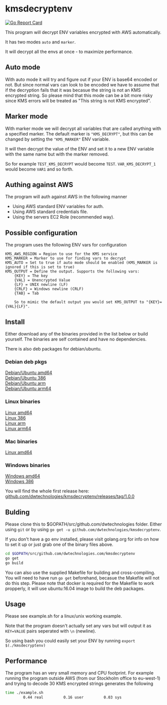 # kmsdecryptenv

[![Go Report Card](https://goreportcard.com/badge/github.com/dwtechnologies/kmsdecryptenv)](https://goreportcard.com/report/github.com/dwtechnologies/kmsdecryptenv)

This program will decrypt ENV variables encrypted with AWS automatically.

It has two modes `auto` and `marker`.

It will decrypt all the envs at once - to maximize performance.

## Auto mode

With auto mode it will try and figure out if your ENV is base64 encoded or not. But since normal vars can look to be encoded we have to assume
that if the decryption fails that it was becasue the string is not an KMS encrypted string. So please mind that this mode can be a bit more risky
since KMS errors will be treated as "This string is not KMS encrypted".

## Marker mode

With marker mode we will decrypt all variables that are called anything with a specified marker.
The default marker is `"KMS_DECRYPT"`, but this can be changed by setting the `"KMS_MARKER"` ENV variable.

It will then decrypt the value of the ENV and set it to a new ENV variable with the same name but with the marker removed.

So for example `TEST_KMS_DECRYPT` would become `TEST`. `VAR_KMS_DECRYPT_1` would become `VAR1` and so forth.

## Authing against AWS

The program will auth against AWS in the following manner

- Using AWS standard ENV variables for auth.
- Using AWS standard credentials file.
- Using the servers EC2 Role (recommended way).

## Possible configuration

The program uses the following ENV vars for configuration

    KMS_AWS_REGION = Region to use for the KMS service
    KMS_MARKER = Marker to use for finding vars to decrypt
    KMS_AUTO = Set to true if auto mode should be enabled (KMS_MARKER is ignored if this is set to true)
    KMS_OUTPUT = Define the output. Supports the following vars:
        {KEY} = The key
        {VAL} = Unencrypted Value
        {LF} = UNIX newline (LF)
        {CRLF} = Windows newline (CRLF)
        {TAB} = Tab

        So to mimic the default output you would set KMS_OUTPUT to "{KEY}={VAL}{LF}".

## Install

Either download any of the binaries provided in the list below or build yourself.
The binaries are self contained and have no dependencies.

There is also deb packages for debian/ubuntu.

### Debian deb pkgs

[Debian/Ubuntu amd64](https://github.com/dwtechnologies/kmsdecryptenv/releases/download/1.0.0/kmsdecryptenv_1.0.0-1-amd64.deb)  
[Debian/Ubuntu 386](https://github.com/dwtechnologies/kmsdecryptenv/releases/download/1.0.0/kmsdecryptenv_1.0.0-1-386.deb)  
[Debian/Ubuntu arm](https://github.com/dwtechnologies/kmsdecryptenv/releases/download/1.0.0/kmsdecryptenv_1.0.0-1-arm.deb)  
[Debian/Ubuntu arm64](https://github.com/dwtechnologies/kmsdecryptenv/releases/download/1.0.0/kmsdecryptenv_1.0.0-1-arm64.deb)

### Linux binaries

[Linux amd64](https://github.com/dwtechnologies/kmsdecryptenv/releases/download/1.0.0/linux_amd64.tar.gz)  
[Linux 386](https://github.com/dwtechnologies/kmsdecryptenv/releases/download/1.0.0/linux_386.tar.gz)  
[Linux arm](https://github.com/dwtechnologies/kmsdecryptenv/releases/download/1.0.0/linux_arm.tar.gz)  
[Linux arm64](https://github.com/dwtechnologies/kmsdecryptenv/releases/download/1.0.0/linux_arm64.tar.gz)

### Mac binaries

[Linux amd64](https://github.com/dwtechnologies/kmsdecryptenv/releases/download/1.0.0/darwin_amd64.tar.gz)

### Windows binaries

[Windows amd64](https://github.com/dwtechnologies/kmsdecryptenv/releases/download/1.0.0/windows_amd64.zip)  
[Windows 386](https://github.com/dwtechnologies/kmsdecryptenv/releases/download/1.0.0/windows_386.zip)


You will find the whole first release here:
[github.com/dwtechnologies/kmsdecryptenv/releases/tag/1.0.0](https://github.com/dwtechnologies/kmsdecryptenv/releases/tag/1.0.0)

## Bulding

Please clone this to $GOPATH/src/github.com/dwtechnologies folder. Either using `git` or by using `go get -u github.com/dwtechnologies/kmsdecryptenv`.

If you don't have a go env installed, please visit golang.org for info on how to set it up or just grab one of the binary files above.

```bash
cd $GOPATH/src/github.com/dwtechnologies.com/kmsdecryptenv
go get
go build
```

You can also use the supplied Makefile for building and cross-compiling. You will need to have run `go get` beforehand, becasue the Makefile will not do this step.
Please note that docker is required for the Makefile to work propperly, it will use ubuntu:16.04 image to build the deb packages.

## Usage

Please see example.sh for a linux/unix working example.

Note that the program doesn't actually set any vars but will output it as `KEY=VALUE` pairs seperated with `\n` (newline).

So using bash you could easily set your ENV by running `export $(./kmsdecryptenv)`

## Performance

The program has an very small memory and CPU footprint. For example running the program outside AWS (from our Stockholm office to eu-west-1) and trying to decode 30 KMS encrypted strings generates the following

```bash
time ./example.sh
        0.44 real         0.16 user         0.03 sys
```